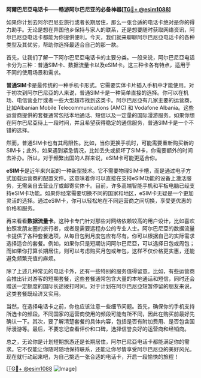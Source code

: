 **阿爾巴尼亞电话卡——畅游阿尔巴尼亚的必备神器[[TG💪+ @esim1088](https://t.me/s/esim1088)]**

如果你计划去阿尔巴尼亚旅行或者长期居住，那么一张合适的电话卡绝对是你的得力助手。无论是想在异国他乡保持与家人的联系，还是想要随时获取网络资讯，阿尔巴尼亞电话卡都能为你提供便利。今天，我们就来聊聊阿尔巴尼亞电话卡的各种类型及其优劣，帮助你选择最适合自己的那一款。

首先，让我们了解一下阿尔巴尼亞电话卡的主要分类。一般来说，阿尔巴尼亞电话卡分为三种：普通SIM卡、数据流量卡以及eSIM卡。这三种卡各有特点，适用于不同的使用场景和需求。

**普通SIM卡**是最传统的一种手机卡形式。它需要实体卡片插入手机中才能使用。对于初次到阿尔巴尼亞的人来说，普通SIM卡是一种简单直接的选择。你可以在机场、电信营业厅或者一些大型超市找到这类卡。阿尔巴尼亞有几家主要的运营商，比如Albanian Mobile Telecommunications (AMC) 和 Vodafone Albania。这些运营商提供的套餐通常包括本地通话、短信以及一定量的国际漫游服务。如果你想在阿尔巴尼亞待上一段时间，并且希望获得稳定的通信服务，普通SIM卡是一个不错的选择。

然而，普通SIM卡也有其局限性。比如，当你更换手机时，可能需要重新购买新的SIM卡；此外，如果遇到紧急情况，比如丢失或损坏了SIM卡，你需要额外的时间去补办。所以，对于频繁出国的人群来说，eSIM卡可能更适合你。

**eSIM卡**是近年来兴起的一种新型技术。它不需要物理SIM卡槽，而是通过电子方式加载运营商的配置文件。这意味着你可以直接在支持eSIM功能的设备上激活服务，无需亲自去营业厅或邮寄实体卡。目前，许多高端智能手机和平板电脑已经支持eSIM卡功能。如果你经常需要切换不同的国家和地区，eSIM卡无疑是一个更加灵活的选择。通过eSIM卡，你可以轻松地在不同运营商之间切换，享受更优惠的价格和服务。

再来看看**数据流量卡**。这种卡专门针对那些对网络依赖较高的用户设计，比如喜欢拍照发朋友圈的旅行者，或者是需要远程办公的专业人士。阿尔巴尼亞的数据流量卡提供了各种套餐选项，从每日包到月度包应有尽有。你可以根据自己的实际需求选择适合的套餐。例如，如果你只是短期访问阿尔巴尼亞，可以选择日包或周包；而如果你打算长期居住，则可以考虑购买月包或年包，这样不仅价格更实惠，还能避免频繁充值的麻烦。

除了上述几种常见的电话卡外，还有一些特别的服务值得留意。比如，有些运营商会推出针对游客的短期套餐，这些套餐通常包含大量的本地通话和短信，同时还会赠送一定额度的国际长途拨打时间。对于计划在阿尔巴尼亞短暂停留的朋友来说，这类套餐既经济又实用。

当然，在选择电话卡之前，你也应该注意一些细节问题。首先，确保你的手机支持所选卡的频段。不同国家的运营商使用的频段可能有所不同，因此在购买前最好先确认一下。其次，要了解清楚套餐的具体内容，包括是否有附加费用、是否包含国际漫游等。最后，不要忘记查看评价和口碑，选择信誉良好的运营商和经销商。

总之，无论你是计划短期旅游还是长期居住，阿尔巴尼亞电话卡都能满足你的需求。它不仅能让你随时随地保持联系，还能让你尽情享受阿尔巴尼亞的美好风光。现在就行动起来吧，为自己挑选一张合适的电话卡，开启一段愉快的旅程！

[[TG💪+ @esim1088](https://t.me/s/esim1088) ![Image](https://i.postimg.cc/4NQfJmqS/Snipaste-2025-05-13-00-14-12.png)]